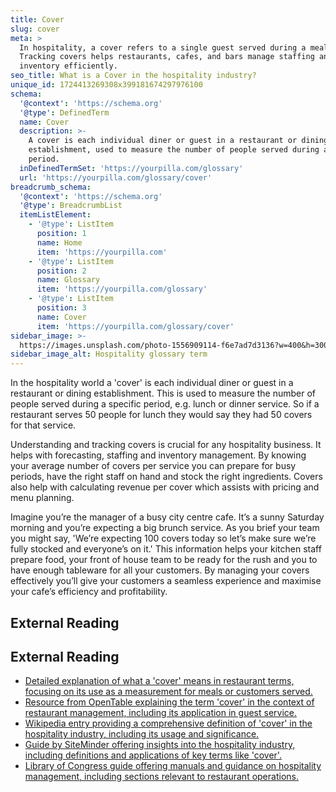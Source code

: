 ```yaml
---
title: Cover
slug: cover
meta: >
  In hospitality, a cover refers to a single guest served during a meal period.
  Tracking covers helps restaurants, cafes, and bars manage staffing and
  inventory efficiently.
seo_title: What is a Cover in the hospitality industry?
unique_id: 1724413269308x399181674297976100
schema:
  '@context': 'https://schema.org'
  '@type': DefinedTerm
  name: Cover
  description: >-
    A cover is each individual diner or guest in a restaurant or dining
    establishment, used to measure the number of people served during a specific
    period.
  inDefinedTermSet: 'https://yourpilla.com/glossary'
  url: 'https://yourpilla.com/glossary/cover'
breadcrumb_schema:
  '@context': 'https://schema.org'
  '@type': BreadcrumbList
  itemListElement:
    - '@type': ListItem
      position: 1
      name: Home
      item: 'https://yourpilla.com'
    - '@type': ListItem
      position: 2
      name: Glossary
      item: 'https://yourpilla.com/glossary'
    - '@type': ListItem
      position: 3
      name: Cover
      item: 'https://yourpilla.com/glossary/cover'
sidebar_image: >-
  https://images.unsplash.com/photo-1556909114-f6e7ad7d3136?w=400&h=300&fit=crop&auto=format
sidebar_image_alt: Hospitality glossary term
---
```


In the hospitality world a 'cover' is each individual diner or guest in a restaurant or dining establishment. This is used to measure the number of people served during a specific period, e.g. lunch or dinner service. So if a restaurant serves 50 people for lunch they would say they had 50 covers for that service.

Understanding and tracking covers is crucial for any hospitality business. It helps with forecasting, staffing and inventory management. By knowing your average number of covers per service you can prepare for busy periods, have the right staff on hand and stock the right ingredients. Covers also help with calculating revenue per cover which assists with pricing and menu planning.

Imagine you’re the manager of a busy city centre cafe. It’s a sunny Saturday morning and you’re expecting a big brunch service. As you brief your team you might say, 'We’re expecting 100 covers today so let’s make sure we’re fully stocked and everyone’s on it.' This information helps your kitchen staff prepare food, your front of house team to be ready for the rush and you to have enough tableware for all your customers. By managing your covers effectively you’ll give your customers a seamless experience and maximise your cafe’s efficiency and profitability.

## External Reading



## External Reading

*   [Detailed explanation of what a 'cover' means in restaurant terms, focusing on its use as a measurement for meals or customers served.](https://pos.toasttab.com/blog/on-the-line/restaurant-cover)
*   [Resource from OpenTable explaining the term 'cover' in the context of restaurant management, including its application in guest service.](https://www.opentable.co.uk/restaurant-solutions/resources/restaurant-cover-meaning/)
*   [Wikipedia entry providing a comprehensive definition of 'cover' in the hospitality industry, including its usage and significance.](https://en.wikipedia.org/wiki/Cover_\(hospitality\))
*   [Guide by SiteMinder offering insights into the hospitality industry, including definitions and applications of key terms like 'cover'.](https://www.siteminder.com/r/hospitality-industry/)
*   [Library of Congress guide offering manuals and guidance on hospitality management, including sections relevant to restaurant operations.](https://guides.loc.gov/hospitality-restaurants-hotels/history/manuals)
